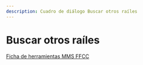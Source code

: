```yaml
---
description: Cuadro de diálogo Buscar otros raíles
---
```


# Buscar otros raíles

[Ficha de herramientas MMS FFCC](./)

